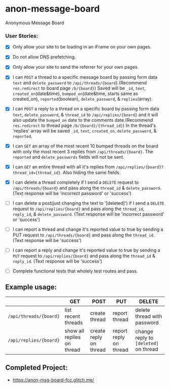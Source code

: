 # anon-message-board
Anonymous Message Board



### User Stories:
- [X] Only allow your site to be loading in an iFrame on your own pages.
- [X] Do not allow DNS prefetching.
- [X] Only allow your site to send the referrer for your own pages.
- [X] I can `POST` a thread to a specific message board by passing form data `text` and `delete_password` to `/api/threads/{board`}.(Recommend `res.redirect` to board page `/b/{board}`) Saved will be `_id`, `text`, `created_on`(date&time), `bumped_on`(date&time, starts same as created_on), `reported`(boolean), `delete_password`, & `replies`(array).
- [X] I can `POST` a reply to a thread on a specific board by passing form data `text`, `delete_password`, & `thread_id` to `/api/replies/{board}` and it will also update the `bumped_on` date to the comments date.(Recommend `res.redirect` to thread page `/b/{board}/{thread_id}`) In the thread's 'replies' array will be saved `_id`, `text`, `created_on`, `delete_password`, & `reported`.
- [X] I can `GET` an array of the most recent 10 bumped threads on the board with only the most recent 3 replies from `/api/threads/{board}`. The `reported` and `delete_passwords` fields will not be sent.
- [X] I can `GET` an entire thread with all it's replies from `/api/replies/{board}?thread_id={thread_id}`. Also hiding the same fields.
- [X] I can delete a thread completely if I send a `DELETE` request to `/api/threads/{board}` and pass along the `thread_id` & `delete_password`. (Text response will be 'incorrect password' or 'success')
- [ ] I can delete a post(just changing the text to '[deleted]') if I send a `DELETE` request to `/api/replies/{board}` and pass along the `thread_id`, `reply_id`, & `delete_password`. (Text response will be 'incorrect password' or 'success')
- [ ] I can report a thread and change it's reported value to true by sending a PUT request to `/api/threads/{board}` and pass along the `thread_id`. (Text response will be 'success')
- [ ] I can report a reply and change it's reported value to true by sending a `PUT` request to `/api/replies/{board}` and pass along the `thread_id` & `reply_id`. (Text response will be 'success')
- [ ] Complete functional tests that wholely test routes and pass.


Example usage:
----
|     | GET | POST | PUT | DELETE |
| --- | --- | ---- | --- | ------ |
| `/api/threads/{board}` | list recent threads | create thread | report thread | delete thread with password |
| `/api/replies/{board}` | show all replies on thread | create reply on thread | report reply on thread | change reply to `[deleted]` on thread |

Completed Project:
----
 * https://anon-msg-board-fcc.glitch.me/
 